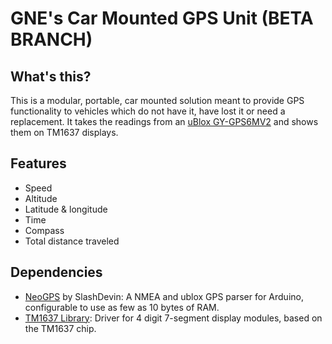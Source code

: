# GNE's Car Mounted GPS Unit (BETA BRANCH)

## What's this?

This is a modular, portable, car mounted solution meant to provide GPS functionality to vehicles which do not have it, have lost it or need a replacement. It takes the readings from an [uBlox GY-GPS6MV2](https://www.epitran.it/ebayDrive/datasheet/NEO6MV2.pdf) and shows them on TM1637 displays.

## Features

- Speed
- Altitude
- Latitude & longitude
- Time
- Compass
- Total distance traveled

## Dependencies

- [NeoGPS](https://github.com/SlashDevin/NeoGPS) by SlashDevin: A NMEA and ublox GPS parser for Arduino, configurable to use as few as 10 bytes of RAM.
- [TM1637 Library](https://www.arduino.cc/reference/en/libraries/tm1637/): Driver for 4 digit 7-segment display modules, based on the TM1637 chip.